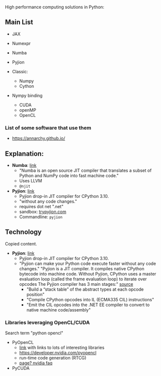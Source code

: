 High performance computing solutions in Python:


## Main List
* JAX
* Numexpr
* Numba
* Pyjion
* Classic:
   * Numpy
   * Cython

* Nympy binding
   * CUDA
   * openMP
   * OpenCL

### List of some software that use them
* https://annarchy.github.io/

## Explanation:
* **Numba**:  [link](https://numba.pydata.org/)
   * "Numba is an open source JIT compiler that translates a subset of Python and NumPy code into fast machine code."
   *  Uses LLVM
   *  `@njit`
* **Pyjion**: [link](https://pyjion.readthedocs.io/en/latest/)
   * Pyjion drop-in JIT compiler for CPython 3.10.
   * "without any code changes."
   * requires dot net ".net"
   * sandbox: [trypyjion.com](trypyjion.com)
   * Commandline: `pyjion`

## Technology
Copied content.
* **Pyjion**: [link](https://pyjion.readthedocs.io/en/latest/)
   * Pyjion drop-in JIT compiler for CPython 3.10.
   * "Pyjion can make your Python code execute faster without any code changes." "Pyjion is a JIT compiler. It compiles native CPython bytecode into machine code. Without Pyjion, CPython uses a master evaluation loop (called the frame evaluation loop) to iterate over opcodes The Pyjion compiler has 3 main stages:" [source](https://www.trypyjion.com)
      * "Build a “stack table” of the abstract types at each opcode position"
      * "Compile CPython opcodes into IL (ECMA335 CIL) instructions"
      * "Emit the CIL opcodes into the .NET EE compiler to convert to native machine code/assembly"

### Libraries leveraging OpenCL/CUDA
Search term "python opencl"
* PyOpenCL
   * [link](https://documen.tician.de/pyopencl/) with links to lots of interesting libraries
   * https://developer.nvidia.com/pyopencl
   * run-time code generation (RTCG)
   * [page? nvidia faq](https://wiki.tiker.net/PyOpenCL/FrequentlyAskedQuestions/)
* PyCUDA

